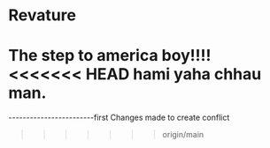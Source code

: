 # Revature
The step to america boy!!!!
<<<<<<< HEAD
hami yaha chhau man.
=======
------------------------first Changes made to create conflict
>>>>>>> origin/main
